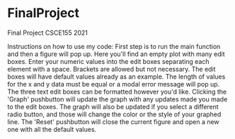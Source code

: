 # FinalProject
Final Project CSCE155 2021

  Instructions on how to use my code:
    First step is to run the main function and then a figure will pop up. Here you'll find an empty plot with many edit boxes. Enter your numeric values into the edit boxes separating each element with a space. Brackets are allowed but not necessary. The edit boxes will have default values already as an example. The length of values for the x and y data must be equal or a modal error message will pop up. The three text edit boxes can be formatted however you'd like.
    Clicking the 'Graph' pushbutton will update the graph with any updates made you made to the edit boxes. The graph will also be updated if you select a different radio button, and those will change the color or the style of your graphed line. The 'Reset' pushbutton will close the current figure and open a new one with all the default values.
